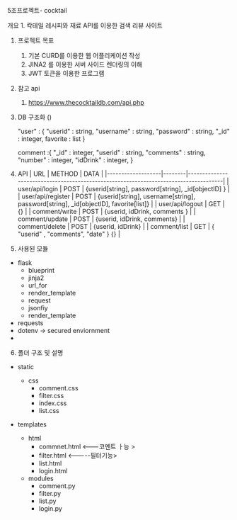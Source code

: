 5조프로젝트- cocktail

개요 1. 칵테일 레시피와 재료 API를 이용한 검색 리뷰 사이트

1. 프로젝트 목표

   1. 기본 CURD를 이용한 웹 어플리케이션 작성
   2. JINA2 를 이용한 서버 사이드 렌더링의 이해
   3. JWT 토큰을 이용한 프로그램
   <!-- 4. 필요한 기능을 올바르게 구현했나 -->

2. 참고 api

   1. https://www.thecocktaildb.com/api.php

3. DB 구조화 ()

   "user" : {
   "userid" : string,
   "username" : string,
   "password" : string,
   "\_id" : integer,
   favorite : list
   }

   comment :{
   "\_id" : integer,
   "userid" : string,
   "comments" : string,
   "number" : integer,
   "idDrink" : integer,
   }

4. API
   | URL | METHOD | DATA |
   |-------------------|--------|--------------------------------------------------------------------------------------|
   | user/api/login | POST | {userid[string], password[string], \_id[objectID] } |
   | user/api/register | POST | {userid[string], username[string], password[string], \_id[objectID], favorite[list]} |
   | user/api/logout | GET | {} |
   | comment/write | POST | {userid, idDrink, comments } |
   | comment/update | POST | {userid, idDrink, comments} |
   | comment/delete | POST | {userid, idDrink} |
   | comment/list | GET | { "userid" , "comments", "date" } {} |

5. 사용된 모듈

- flask
  - blueprint
  - jinja2
  - url_for
  - render_template
  - request
  - jsonfiy
  - render_template
- requests
- dotenv -> secured enviornment
-

6. 폴더 구조 및 설명

- static
  - css
    - comment.css
    - filter.css
    - index.css
    - list.css
- templates

  - html
    - commnet.html <---코멘트 ㅏ능 >
    - filter.html <-----필터기능>
    - list.html
    - login.html
  - modules
    - comment.py
    - filter.py
    - list.py
    - login.py
